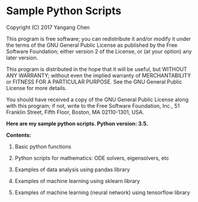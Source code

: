 # Sample Python Scripts

Copyright (C) 2017  Yangang Chen

This program is free software; you can redistribute it and/or
modify it under the terms of the GNU General Public License
as published by the Free Software Foundation; either version 2
of the License, or (at your option) any later version.

This program is distributed in the hope that it will be useful,
but WITHOUT ANY WARRANTY; without even the implied warranty of
MERCHANTABILITY or FITNESS FOR A PARTICULAR PURPOSE.  See the
GNU General Public License for more details.

You should have received a copy of the GNU General Public License
along with this program; if not, write to the Free Software
Foundation, Inc., 51 Franklin Street, Fifth Floor, Boston, MA  02110-1301, USA.

**Here are my sample python scripts. Python version: 3.5.**

**Contents:**

1. Basic python functions

2. Python scripts for mathematics: ODE solvers, eigensolvers, etc

3. Examples of data analysis using pandas library

4. Examples of machine learning using sklearn library

5. Examples of machine learning (neural network) using tensorflow library
